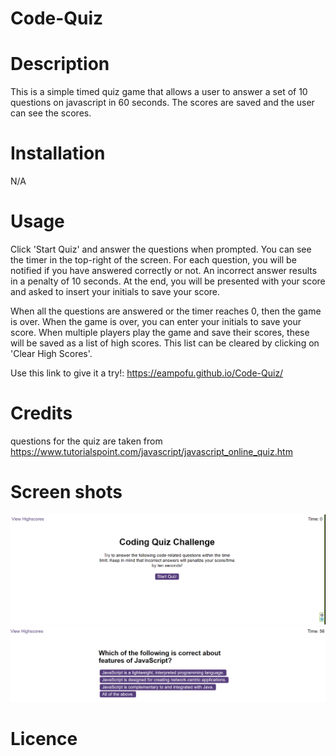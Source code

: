 # Code-Quiz
# Description

This is a simple timed quiz game that allows a user to answer a set of 10 questions on javascript in 60 seconds. The scores are saved and the user can see the scores.  

# Installation
N/A

# Usage
  Click 'Start Quiz' and answer the questions when prompted. You can see the timer in the top-right of the screen. For each question, you will be notified if you have answered correctly or not. An incorrect answer results in a penalty of 10 seconds. At the end, you will be presented with your score and asked to insert your initials to save your score.

  When all the questions are answered or the timer reaches 0, then the game is over. When the game is over, you can enter your initials to save your score. When multiple players play the game and save their scores, these will be saved as a list of high scores. This list can be cleared by clicking on 'Clear High Scores'.

  Use this link to give it a try!: https://eampofu.github.io/Code-Quiz/
# Credits
questions for the quiz are taken from https://www.tutorialspoint.com/javascript/javascript_online_quiz.htm

# Screen shots
![Alt text](./assets/images/image.png)
![Alt text](./assets/images/image-1.png)
# Licence